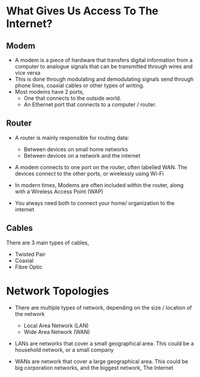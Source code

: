 
# What Gives Us Access To The Internet?

## Modem

 - A modem is a piece of hardware that transfers digital information from a computer to analogue signals that can be transmitted through wires and vice versa
 - This is done through modulating and demodulating signals send through phone lines, coaxial cables or other types of writing.
 - Most modems have 2 ports, 
	 - One that connects to the outside world.
	 - An Ethernet port that connects to a computer / router.

## Router

- A router is mainly responsible for routing data:
	- Between devices on small home networks
	- Between devices on a network and the internet

- A modem connects to one port on the router, often labelled WAN. The devices connect to the other ports, or wirelessly using Wi-Fi
- In modern times, Modems are often included within the router, along with a Wireless Access Point (WAP)
- You always need both to connect your home/ organization to the internet

## Cables

There are 3 main types of cables,
- Twisted Pair
- Coaxial
- Fibre Optic


# Network Topologies

- There are multiple types of network, depending on the size / location of the network
	- Local Area Network (LAN)
	- Wide Area Network (WAN)

- LANs are networks that cover a small geographical area. This could be a household network, or a small company
- WANs are network that cover a large geographical area. This could be big corporation networks, and the biggest network, The Internet






